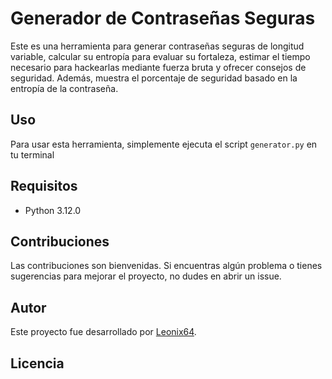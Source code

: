 # Generador de Contraseñas Seguras

Este es una herramienta para generar contraseñas seguras de longitud variable, calcular su entropía para evaluar su fortaleza, estimar el tiempo necesario para hackearlas mediante fuerza bruta y ofrecer consejos de seguridad. Además, muestra el porcentaje de seguridad basado en la entropía de la contraseña.

## Uso

Para usar esta herramienta, simplemente ejecuta el script `generator.py` en tu terminal


## Requisitos

- Python 3.12.0

## Contribuciones

Las contribuciones son bienvenidas. Si encuentras algún problema o tienes sugerencias para mejorar el proyecto, no dudes en abrir un issue.

## Autor

Este proyecto fue desarrollado por [Leonix64](https://github.com/Leonix64).

## Licencia


